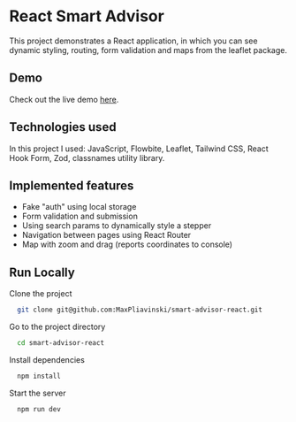 # React Smart Advisor

This project demonstrates a React application, in which you can see dynamic styling, routing, form validation and maps from the leaflet package.

## Demo

Check out the live demo [here](https://smart-advisor-react.vercel.app/).

## Technologies used

In this project I used: JavaScript, Flowbite, Leaflet, Tailwind CSS, React Hook Form, Zod, classnames utility library.

## Implemented features

- Fake "auth" using local storage
- Form validation and submission
- Using search params to dynamically style a stepper
- Navigation between pages using React Router
- Map with zoom and drag (reports coordinates to console)

## Run Locally

Clone the project

```bash
  git clone git@github.com:MaxPliavinski/smart-advisor-react.git
```

Go to the project directory

```bash
  cd smart-advisor-react
```

Install dependencies

```bash
  npm install
```

Start the server

```bash
  npm run dev
```
